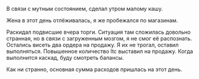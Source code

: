 В связи с мутным состоянием, сделал утром малому кашу.

Жена в этот день отлёживалась, я же пробежался по магазинам.

Раскидал подвисшие вчера торги. Ситуация там сложилась довольно странная, но в связи с загруженным мозгом, я не смог её распознать. Остались висеть два ордера на продажу.
Я их не трогал, оставил выполняться. Повышенное количество ltc выставил на продажу. Когда выполнится каскад, буду смотреть балансы.

Как ни странно, основная сумма расходов пришлась на этот день.